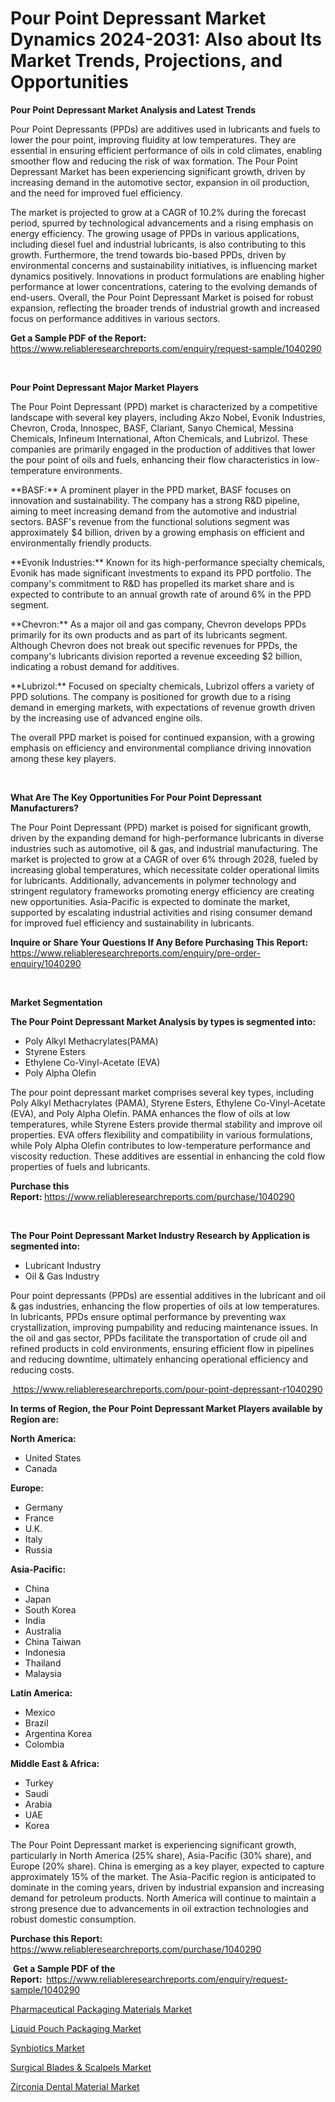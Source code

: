 <p><h1>Pour Point Depressant Market Dynamics 2024-2031: Also about Its Market Trends, Projections, and Opportunities</h1></p><p><strong>Pour Point Depressant Market Analysis and Latest Trends</strong></p>
<p><p>Pour Point Depressants (PPDs) are additives used in lubricants and fuels to lower the pour point, improving fluidity at low temperatures. They are essential in ensuring efficient performance of oils in cold climates, enabling smoother flow and reducing the risk of wax formation. The Pour Point Depressant Market has been experiencing significant growth, driven by increasing demand in the automotive sector, expansion in oil production, and the need for improved fuel efficiency.</p><p>The market is projected to grow at a CAGR of 10.2% during the forecast period, spurred by technological advancements and a rising emphasis on energy efficiency. The growing usage of PPDs in various applications, including diesel fuel and industrial lubricants, is also contributing to this growth. Furthermore, the trend towards bio-based PPDs, driven by environmental concerns and sustainability initiatives, is influencing market dynamics positively. Innovations in product formulations are enabling higher performance at lower concentrations, catering to the evolving demands of end-users. Overall, the Pour Point Depressant Market is poised for robust expansion, reflecting the broader trends of industrial growth and increased focus on performance additives in various sectors.</p></p>
<p><strong>Get a Sample PDF of the Report:&nbsp;</strong> <a href="https://www.reliableresearchreports.com/enquiry/request-sample/1040290?utm_campaign=36&utm_medium=2&utm_source=Github&utm_content=ia&utm_term=07112024&utm_id=pour-point-depressant">https://www.reliableresearchreports.com/enquiry/request-sample/1040290</a></p>
<p>&nbsp;</p>
<p><strong>Pour Point Depressant Major Market Players</strong></p>
<p><p>The Pour Point Depressant (PPD) market is characterized by a competitive landscape with several key players, including Akzo Nobel, Evonik Industries, Chevron, Croda, Innospec, BASF, Clariant, Sanyo Chemical, Messina Chemicals, Infineum International, Afton Chemicals, and Lubrizol. These companies are primarily engaged in the production of additives that lower the pour point of oils and fuels, enhancing their flow characteristics in low-temperature environments.</p><p>**BASF:** A prominent player in the PPD market, BASF focuses on innovation and sustainability. The company has a strong R&D pipeline, aiming to meet increasing demand from the automotive and industrial sectors. BASF's revenue from the functional solutions segment was approximately $4 billion, driven by a growing emphasis on efficient and environmentally friendly products.</p><p>**Evonik Industries:** Known for its high-performance specialty chemicals, Evonik has made significant investments to expand its PPD portfolio. The company's commitment to R&D has propelled its market share and is expected to contribute to an annual growth rate of around 6% in the PPD segment. </p><p>**Chevron:** As a major oil and gas company, Chevron develops PPDs primarily for its own products and as part of its lubricants segment. Although Chevron does not break out specific revenues for PPDs, the company's lubricants division reported a revenue exceeding $2 billion, indicating a robust demand for additives.</p><p>**Lubrizol:** Focused on specialty chemicals, Lubrizol offers a variety of PPD solutions. The company is positioned for growth due to a rising demand in emerging markets, with expectations of revenue growth driven by the increasing use of advanced engine oils.</p><p>The overall PPD market is poised for continued expansion, with a growing emphasis on efficiency and environmental compliance driving innovation among these key players.</p></p>
<p>&nbsp;</p>
<p><strong>What Are The Key Opportunities For Pour Point Depressant Manufacturers?</strong></p>
<p><p>The Pour Point Depressant (PPD) market is poised for significant growth, driven by the expanding demand for high-performance lubricants in diverse industries such as automotive, oil & gas, and industrial manufacturing. The market is projected to grow at a CAGR of over 6% through 2028, fueled by increasing global temperatures, which necessitate colder operational limits for lubricants. Additionally, advancements in polymer technology and stringent regulatory frameworks promoting energy efficiency are creating new opportunities. Asia-Pacific is expected to dominate the market, supported by escalating industrial activities and rising consumer demand for improved fuel efficiency and sustainability in lubricants.</p></p>
<p><strong>Inquire or Share Your Questions If Any Before Purchasing This Report:</strong> <a href="https://www.reliableresearchreports.com/enquiry/pre-order-enquiry/1040290?utm_campaign=36&utm_medium=2&utm_source=Github&utm_content=ia&utm_term=07112024&utm_id=pour-point-depressant">https://www.reliableresearchreports.com/enquiry/pre-order-enquiry/1040290</a></p>
<p>&nbsp;</p>
<p><strong>Market Segmentation</strong></p>
<p><strong>The Pour Point Depressant Market Analysis by types is segmented into:</strong></p>
<p><ul><li>Poly Alkyl Methacrylates(PAMA)</li><li>Styrene Esters</li><li>Ethylene Co-Vinyl-Acetate (EVA)</li><li>Poly Alpha Olefin</li></ul></p>
<p><p>The pour point depressant market comprises several key types, including Poly Alkyl Methacrylates (PAMA), Styrene Esters, Ethylene Co-Vinyl-Acetate (EVA), and Poly Alpha Olefin. PAMA enhances the flow of oils at low temperatures, while Styrene Esters provide thermal stability and improve oil properties. EVA offers flexibility and compatibility in various formulations, while Poly Alpha Olefin contributes to low-temperature performance and viscosity reduction. These additives are essential in enhancing the cold flow properties of fuels and lubricants.</p></p>
<p><strong>Purchase this Report:&nbsp;</strong><a href="https://www.reliableresearchreports.com/purchase/1040290?utm_campaign=36&utm_medium=2&utm_source=Github&utm_content=ia&utm_term=07112024&utm_id=pour-point-depressant">https://www.reliableresearchreports.com/purchase/1040290</a></p>
<p>&nbsp;</p>
<p><strong>The Pour Point Depressant Market Industry Research by Application is segmented into:</strong></p>
<p><ul><li>Lubricant Industry</li><li>Oil & Gas Industry</li></ul></p>
<p><p>Pour point depressants (PPDs) are essential additives in the lubricant and oil & gas industries, enhancing the flow properties of oils at low temperatures. In lubricants, PPDs ensure optimal performance by preventing wax crystallization, improving pumpability and reducing maintenance issues. In the oil and gas sector, PPDs facilitate the transportation of crude oil and refined products in cold environments, ensuring efficient flow in pipelines and reducing downtime, ultimately enhancing operational efficiency and reducing costs.</p></p>
<p><a href="https://www.reliableresearchreports.com/pour-point-depressant-r1040290?utm_campaign=36&utm_medium=2&utm_source=Github&utm_content=ia&utm_term=07112024&utm_id=pour-point-depressant">&nbsp;https://www.reliableresearchreports.com/pour-point-depressant-r1040290</a></p>
<p><strong>In terms of Region, the Pour Point Depressant Market Players available by Region are:</strong></p>
<p>
    <p> <strong> North America: </strong>
        <ul>
            <li>United States</li>
            <li>Canada</li>
        </ul>
        </p> 
    <p> <strong> Europe: </strong>
        <ul>
            <li>Germany</li>
            <li>France</li>
            <li>U.K.</li>
            <li>Italy</li>
            <li>Russia</li>
        </ul>
        </p> 
    <p> <strong> Asia-Pacific: </strong>
        <ul>
            <li>China</li>
            <li>Japan</li>
            <li>South Korea</li>
            <li>India</li>
            <li>Australia</li>
            <li>China Taiwan</li>
            <li>Indonesia</li>
            <li>Thailand</li>
            <li>Malaysia</li>
        </ul>
        </p> 
    <p> <strong> Latin America: </strong>
        <ul>
            <li>Mexico</li>
            <li>Brazil</li>
            <li>Argentina Korea</li>
            <li>Colombia</li>
        </ul>
        </p> 
    <p> <strong> Middle East & Africa: </strong>
        <ul>
            <li>Turkey</li>
            <li>Saudi</li>
            <li>Arabia</li>
            <li>UAE</li>
            <li>Korea</li>
        </ul>
    </p>
    </p>
<p><p>The Pour Point Depressant market is experiencing significant growth, particularly in North America (25% share), Asia-Pacific (30% share), and Europe (20% share). China is emerging as a key player, expected to capture approximately 15% of the market. The Asia-Pacific region is anticipated to dominate in the coming years, driven by industrial expansion and increasing demand for petroleum products. North America will continue to maintain a strong presence due to advancements in oil extraction technologies and robust domestic consumption.</p></p>
<p><strong>Purchase this Report: </strong><a href="https://www.reliableresearchreports.com/purchase/1040290?utm_campaign=36&utm_medium=2&utm_source=Github&utm_content=ia&utm_term=07112024&utm_id=pour-point-depressant">https://www.reliableresearchreports.com/purchase/1040290</a></p>
<p>&nbsp;<strong>Get a Sample PDF of the Report:&nbsp;&nbsp;</strong><a href="https://www.reliableresearchreports.com/enquiry/request-sample/1040290?utm_campaign=36&utm_medium=2&utm_source=Github&utm_content=ia&utm_term=07112024&utm_id=pour-point-depressant">https://www.reliableresearchreports.com/enquiry/request-sample/1040290</a></p>
<p><strong></strong></p>
<p><p><a href="https://medium.com/@nadenei937minish/booming-pharmaceutical-packaging-materials-market-sector-market-analysis-and-growth-projections-8b459a0957a4?utm_campaign=36&utm_medium=2&utm_source=Github&utm_content=ia&utm_term=07112024&utm_id=pour-point-depressant">Pharmaceutical Packaging Materials Market</a></p><p><a href="https://github.com/GRUBBSCHARLES/Market-Research-Report-List-1/blob/main/liquid-pouch-packaging-market.md?utm_campaign=36&utm_medium=2&utm_source=Github&utm_content=ia&utm_term=07112024&utm_id=pour-point-depressant">Liquid Pouch Packaging Market</a></p><p><a href="https://github.com/AngelaWalsh696/Market-Research-Report-List-1/blob/main/synbiotics-market.md?utm_campaign=36&utm_medium=2&utm_source=Github&utm_content=ia&utm_term=07112024&utm_id=pour-point-depressant">Synbiotics Market</a></p><p><a href="https://issuu.com/reportprime-2/docs/surgical-blades-scalpels-market-siz_ccf845f03be51f?utm_campaign=36&utm_medium=2&utm_source=Github&utm_content=ia&utm_term=07112024&utm_id=pour-point-depressant">Surgical Blades & Scalpels Market</a></p><p><a href="https://issuu.com/reportprime-2/docs/zirconia-dental-material-market-siz_4e86f528411ce0?utm_campaign=36&utm_medium=2&utm_source=Github&utm_content=ia&utm_term=07112024&utm_id=pour-point-depressant">Zirconia Dental Material Market</a></p></p>